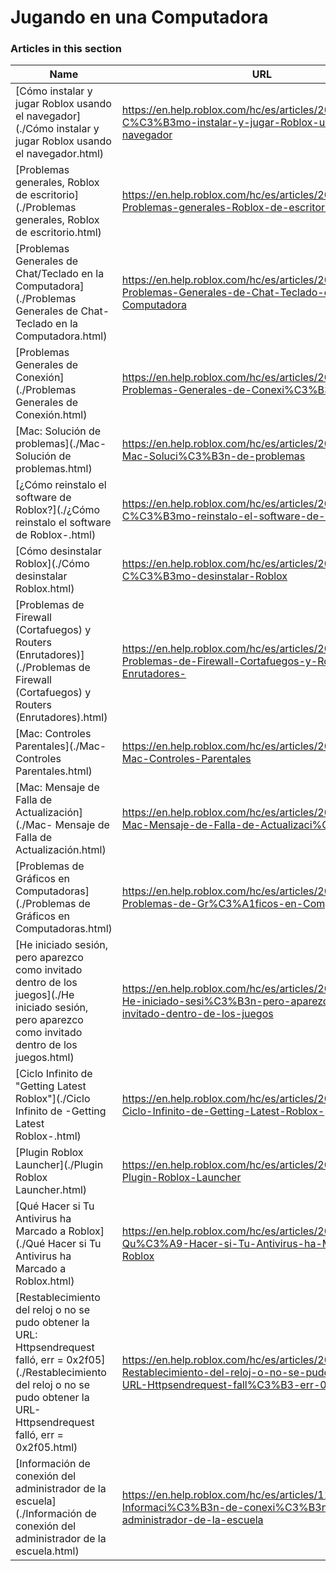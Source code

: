# Jugando en una Computadora  
### Articles in this section
Name|URL
-|-
[Cómo instalar y jugar Roblox usando el navegador](./Cómo instalar y jugar Roblox usando el navegador.html) |https://en.help.roblox.com/hc/es/articles/204473560-C%C3%B3mo-instalar-y-jugar-Roblox-usando-el-navegador
[Problemas generales, Roblox de escritorio](./Problemas generales, Roblox de escritorio.html) |https://en.help.roblox.com/hc/es/articles/203312870--Problemas-generales-Roblox-de-escritorio
[Problemas Generales de Chat/Teclado en la Computadora](./Problemas Generales de Chat-Teclado en la Computadora.html) |https://en.help.roblox.com/hc/es/articles/203313040-Problemas-Generales-de-Chat-Teclado-en-la-Computadora
[Problemas Generales de Conexión](./Problemas Generales de Conexión.html) |https://en.help.roblox.com/hc/es/articles/203312880-Problemas-Generales-de-Conexi%C3%B3n
[Mac: Solución de problemas](./Mac- Solución de problemas.html) |https://en.help.roblox.com/hc/es/articles/203312990-Mac-Soluci%C3%B3n-de-problemas
[¿Cómo reinstalo el software de Roblox?](./¿Cómo reinstalo el software de Roblox-.html) |https://en.help.roblox.com/hc/es/articles/203312910--C%C3%B3mo-reinstalo-el-software-de-Roblox-
[Cómo desinstalar Roblox](./Cómo desinstalar Roblox.html) |https://en.help.roblox.com/hc/es/articles/203312980-C%C3%B3mo-desinstalar-Roblox
[Problemas de Firewall (Cortafuegos) y Routers (Enrutadores)](./Problemas de Firewall (Cortafuegos) y Routers (Enrutadores).html) |https://en.help.roblox.com/hc/es/articles/203312840-Problemas-de-Firewall-Cortafuegos-y-Routers-Enrutadores-
[Mac: Controles Parentales](./Mac- Controles Parentales.html) |https://en.help.roblox.com/hc/es/articles/203313010-Mac-Controles-Parentales
[Mac: Mensaje de Falla de Actualización](./Mac- Mensaje de Falla de Actualización.html) |https://en.help.roblox.com/hc/es/articles/203313000-Mac-Mensaje-de-Falla-de-Actualizaci%C3%B3n
[Problemas de Gráficos en Computadoras](./Problemas de Gráficos en Computadoras.html) |https://en.help.roblox.com/hc/es/articles/203312790-Problemas-de-Gr%C3%A1ficos-en-Computadoras
[He iniciado sesión, pero aparezco como invitado dentro de los juegos](./He iniciado sesión, pero aparezco como invitado dentro de los juegos.html) |https://en.help.roblox.com/hc/es/articles/205211416-He-iniciado-sesi%C3%B3n-pero-aparezco-como-invitado-dentro-de-los-juegos
[Ciclo Infinito de "Getting Latest Roblox"](./Ciclo Infinito de -Getting Latest Roblox-.html) |https://en.help.roblox.com/hc/es/articles/203312940-Ciclo-Infinito-de-Getting-Latest-Roblox-
[Plugin Roblox Launcher](./Plugin Roblox Launcher.html) |https://en.help.roblox.com/hc/es/articles/203313020-Plugin-Roblox-Launcher
[Qué Hacer si Tu Antivirus ha Marcado a Roblox](./Qué Hacer si Tu Antivirus ha Marcado a Roblox.html) |https://en.help.roblox.com/hc/es/articles/203313030-Qu%C3%A9-Hacer-si-Tu-Antivirus-ha-Marcado-a-Roblox
[Restablecimiento del reloj o no se pudo obtener la URL: Httpsendrequest falló, err = 0x2f05](./Restablecimiento del reloj o no se pudo obtener la URL- Httpsendrequest falló, err = 0x2f05.html) |https://en.help.roblox.com/hc/es/articles/203312830-Restablecimiento-del-reloj-o-no-se-pudo-obtener-la-URL-Httpsendrequest-fall%C3%B3-err-0x2f05
[Información de conexión del administrador de la escuela](./Información de conexión del administrador de la escuela.html) |https://en.help.roblox.com/hc/es/articles/115005744663-Informaci%C3%B3n-de-conexi%C3%B3n-del-administrador-de-la-escuela